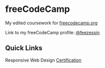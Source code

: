 # freeCodeCamp
My edited coursework for [freecodecamp.org](https://www.freecodecamp.org/l)

Link to my freeCodeCamp profile: [@feezessin](https://www.freecodecamp.org/feezessin)

## Quick Links
Responsive Web Design [Certification](https://github.com/feezessin/Projects/tree/main/Responsive_Web_Design_Certification)